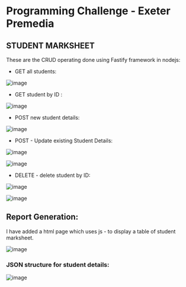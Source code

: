 # Programming Challenge - Exeter Premedia

## STUDENT MARKSHEET

These are the CRUD operating done using Fastify framework in nodejs:

* GET all students:

![image](https://user-images.githubusercontent.com/71026441/229371979-065edf3a-22c7-4797-9acf-f892fa69c6e3.png)

* GET student by ID :

![image](https://user-images.githubusercontent.com/71026441/229372116-dcefa8fc-8ef8-4ca1-986f-1776b100e0a9.png)

* POST new student details:

![image](https://user-images.githubusercontent.com/71026441/229372219-e148690a-0e76-452b-910a-f989b43958ef.png)

* POST - Update existing Student Details:

![image](https://user-images.githubusercontent.com/71026441/229372283-13b3e562-9ec0-4d78-9dd5-e69cd487980a.png)

![image](https://user-images.githubusercontent.com/71026441/229372317-f31704bf-5221-434d-8fe9-b5c97d1e791b.png)

* DELETE - delete student by ID:

![image](https://user-images.githubusercontent.com/71026441/229372348-a1c16db1-2f07-453e-9a4d-1483845983e3.png)
 
![image](https://user-images.githubusercontent.com/71026441/229372369-b32a4dc4-827a-447a-bfed-2c3b31322f9f.png)

## Report Generation:

I have added a html page which uses js - to display a table of student marksheet.

![image](https://user-images.githubusercontent.com/71026441/229372442-01650a76-de1e-487b-ae64-a5c0f1038441.png)

### JSON structure for student details:

![image](https://user-images.githubusercontent.com/71026441/229372480-cd1be784-4091-4225-935d-955cd3b29223.png)

